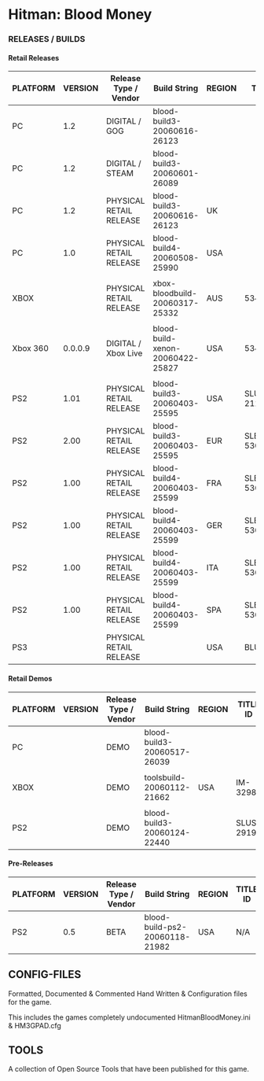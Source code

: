 # Hitman: Blood Money

### RELEASES / BUILDS

#### Retail Releases

| PLATFORM | VERSION       | Release Type / Vendor   | Build String                     | REGION | TITLE ID   |
|----------|---------------|-------------------------|----------------------------------|--------|------------|
| PC       | 1.2           | DIGITAL / GOG           | blood-build3-20060616-26123      |        |            |
| PC       | 1.2           | DIGITAL / STEAM         | blood-build3-20060601-26089      |        |            |
| PC       | 1.2           | PHYSICAL RETAIL RELEASE | blood-build3-20060616-26123      | UK     |            |
| PC       | 1.0           | PHYSICAL RETAIL RELEASE | blood-build4-20060508-25990      | USA    |            |
|          |               |                         |                                  |        |            |
| XBOX     |               | PHYSICAL RETAIL RELEASE | xbox-bloodbuild-20060317-25332   | AUS    | 534300FA   |
|          |               |                         |                                  |        |            |
| Xbox 360 | 0.0.0.9       | DIGITAL / Xbox Live     | blood-build-xenon-20060422-25827 | USA    | 534307DB   |
|          |               |                         |                                  |        |            |
| PS2      | 1.01          | PHYSICAL RETAIL RELEASE | blood-build3-20060403-25595      | USA    | SLUS-21108 |
| PS2      | 2.00          | PHYSICAL RETAIL RELEASE | blood-build3-20060403-25595      | EUR    | SLES-53028 |
| PS2      | 1.00          | PHYSICAL RETAIL RELEASE | blood-build4-20060403-25599      | FRA    | SLES-53029 |
| PS2      | 1.00          | PHYSICAL RETAIL RELEASE | blood-build4-20060403-25599      | GER    | SLES-53030 |
| PS2      | 1.00          | PHYSICAL RETAIL RELEASE | blood-build4-20060403-25599      | ITA    | SLES-53031 |
| PS2      | 1.00          | PHYSICAL RETAIL RELEASE | blood-build4-20060403-25599      | SPA    | SLES-53032 |
| PS3      |               | PHYSICAL RETAIL RELEASE |                                  | USA    | BLUS30942  |

#### Retail Demos

| PLATFORM | VERSION       | Release Type / Vendor   | Build String                   | REGION | TITLE ID   |
|----------|---------------|-------------------------|--------------------------------|--------|------------|
| PC       |               | DEMO                    | blood-build3-20060517-26039    |        |            |
|          |               |                         |                                |        |            |
| XBOX     |               | DEMO                    | toolsbuild-20060112-21662      | USA    | IM-32983   |
|          |               |                         |                                |        |            |
| PS2      |               | DEMO                    | blood-build3-20060124-22440    |        | SLUS 29191 |

#### Pre-Releases

| PLATFORM | VERSION       | Release Type / Vendor   | Build String                   | REGION | TITLE ID   |
|----------|---------------|-------------------------|--------------------------------|--------|------------|
| PS2      | 0.5           | BETA                    | blood-build-ps2-20060118-21982 | USA    | N/A        |

## CONFIG-FILES
Formatted, Documented & Commented Hand Written & Configuration files for the game.

This includes the games completely undocumented HitmanBloodMoney.ini & HM3GPAD.cfg

## TOOLS
A collection of Open Source Tools that have been published for this game.

